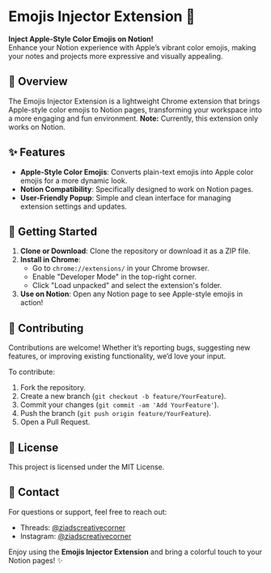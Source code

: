 # Emojis Injector Extension 🎉

**Inject Apple-Style Color Emojis on Notion!**  
Enhance your Notion experience with Apple’s vibrant color emojis, making your notes and projects more expressive and visually appealing.

## 📖 Overview
The Emojis Injector Extension is a lightweight Chrome extension that brings Apple-style color emojis to Notion pages, transforming your workspace into a more engaging and fun environment. **Note:** Currently, this extension only works on Notion.

## ✨ Features
- **Apple-Style Color Emojis**: Converts plain-text emojis into Apple color emojis for a more dynamic look.
- **Notion Compatibility**: Specifically designed to work on Notion pages.
- **User-Friendly Popup**: Simple and clean interface for managing extension settings and updates.

## 🚀 Getting Started

1. **Clone or Download**: Clone the repository or download it as a ZIP file.
2. **Install in Chrome**:
   - Go to `chrome://extensions/` in your Chrome browser.
   - Enable "Developer Mode" in the top-right corner.
   - Click "Load unpacked" and select the extension's folder.
3. **Use on Notion**: Open any Notion page to see Apple-style emojis in action!

## 🤝 Contributing
Contributions are welcome! Whether it’s reporting bugs, suggesting new features, or improving existing functionality, we’d love your input.

To contribute:
1. Fork the repository.
2. Create a new branch (`git checkout -b feature/YourFeature`).
3. Commit your changes (`git commit -am 'Add YourFeature'`).
4. Push the branch (`git push origin feature/YourFeature`).
5. Open a Pull Request.

## 📜 License
This project is licensed under the MIT License.

## 💬 Contact
For questions or support, feel free to reach out:
- Threads: [@ziadscreativecorner](https://www.threads.net/@ziadscreativecorner)
- Instagram: [@ziadscreativecorner](https://www.instagram.com/ziadscreativecorner/)

Enjoy using the **Emojis Injector Extension** and bring a colorful touch to your Notion pages! ✨

